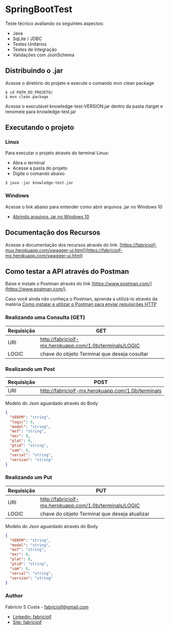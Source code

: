 # SpringBootTest

Teste técnico avaliando os seguintes aspectos:

* Java
* SqLite / JDBC
* Testes Unitários
* Testes de Integração
* Validações com JsonSchema

## Distribuindo o .jar

Acesse o diretório do projeto e execute o comando mvn clean package

```console
$ cd PATH_DO_PROJETO/
$ mvn clean package
```

Acesse o executável knowledge-test-VERSION.jar dentro da pasta /target e renomeie 
para knowledge-test.jar

## Executando o projeto

### Linux

Para executar o projeto através do terminal Linux:

* Abra o terminal
* Acesse a pasta do projeto
* Digite o comando abaixo

```console
$ java -jar knowledge-test.jar
```

### Windows

Acesse o link abaixo para entender como abrir arquivos .jar no Windows 10

* [Abrindo arquivos .jar no Windows 10](https://answers.microsoft.com/pt-br/windows/forum/windows_10-other_settings/abrindo-arquivos-jar-no-windows-10/59036c1f-5bcf-4826-a833-9b160d7cb3b9)

## Documentação dos Recursos

Acesse a documentação dos recursos através do link:
[https://fabriciojf-mux.herokuapp.com/swagger-ui.html](https://fabriciojf-mx.herokuapp.com/swagger-ui.html)

## Como testar a API através do Postman

Baixe e instale o Postman através do link [https://www.postman.com/](https://www.postman.com/).

Caso você ainda não conheça o Postman, aprenda a utilizá-lo através da matéria [Como instalar e utilizar o Postman para enviar requisições HTTP](https://atendimento.tecnospeed.com.br/hc/pt-br/articles/360017143594-Como-instalar-e-utilizar-o-Postman-para-enviar-requisi%C3%A7%C3%B5es-HTTP)

### Realizando uma Consulta (GET)

| Requisição | **GET** |
| --- | --- |
| URI | http://fabriciojf-mx.herokuapp.com/1.0b/terminals/LOGIC |
| LOGIC | chave do objeto Terminal que deseja cosultar |

### Realizando um Post

| Requisição | **POST** |
| --- | --- |
| URI | http://fabriciojf-mx.herokuapp.com/1.0b/terminals |

Modelo do Json aguardado através do Body

```json
{
  "VERFM": "string",
  "logic": 0,
  "model": "string",
  "mxf": "string",
  "mxr": 0,
  "plat": 0,
  "ptid": "string",
  "sam": 0,
  "serial": "string",
  "version": "string"
}
```

### Realizando um Put

| Requisição | **PUT** |
| --- | --- |
| URI | http://fabriciojf-mx.herokuapp.com/1.0b/terminals/LOGIC |
| LOGIC | chave do objeto Terminal que deseja atualizar |

Modelo do Json aguardado através do Body

```json
{
  "VERFM": "string",
  "model": "string",
  "mxf": "string",
  "mxr": 0,
  "plat": 0,
  "ptid": "string",
  "sam": 0,
  "serial": "string",
  "version": "string"
}
```

### Author

Fabrício S Costa - fabriciojf@gmail.com

* [Linkedin: fabriciojf](https://www.linkedin.com/in/fabricioscosta/)
* [Site: fabriciojf](https://fabriciojf.com)